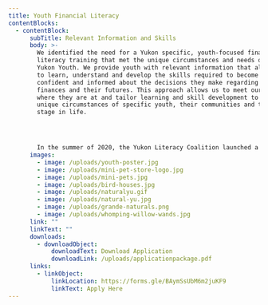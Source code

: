 ```yaml
---
title: Youth Financial Literacy
contentBlocks:
  - contentBlock:
      subTitle: Relevant Information and Skills
      body: >-
        We identified the need for a Yukon specific, youth-focused financial
        literacy training that met the unique circumstances and needs of our
        Yukon Youth. We provide youth with relevant information that allows them
        to learn, understand and develop the skills required to become more
        confident and informed about the decisions they make regarding personal
        finances and their futures. This approach allows us to meet our youth
        where they are at and tailor learning and skill development to the
        unique circumstances of specific youth, their communities and their
        stage in life.




        In the summer of 2020, the Yukon Literacy Coalition launched a youth entrepreneurship initiative supporting and offering opportunities and guidance to Yukon youth (12-18 years old) who want to work for themselves. The Yukon Literacy Coalition helps with start-up costs, marketing, budgeting and anything else we can do to help the youth succeed.
      images:
        - image: /uploads/youth-poster.jpg
        - image: /uploads/mini-pet-store-logo.jpg
        - image: /uploads/mini-pets.jpg
        - image: /uploads/bird-houses.jpg
        - image: /uploads/naturalyu.gif
        - image: /uploads/natural-yu.jpg
        - image: /uploads/grande-naturals.png
        - image: /uploads/whomping-willow-wands.jpg
      link: ""
      linkText: ""
      downloads:
        - downloadObject:
            downloadText: Download Application
            downloadLink: /uploads/applicationpackage.pdf
      links:
        - linkObject:
            linkLocation: https://forms.gle/BAymSsUbM6m2juKF9
            linkText: Apply Here
---
```

